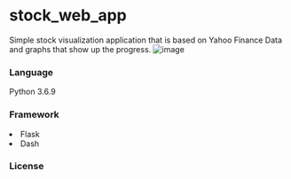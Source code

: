 # stock_web_app

Simple stock visualization application that is based on Yahoo Finance Data and graphs that show up the progress.
![image](https://user-images.githubusercontent.com/16444615/125167674-6a5b7280-e1aa-11eb-90f6-6600b5bed552.png)

<h3>Language</h3>
Python 3.6.9

<h3>Framework</h3>
<li>Flask</li>
<li>Dash</li>

<h3>License</h3>

